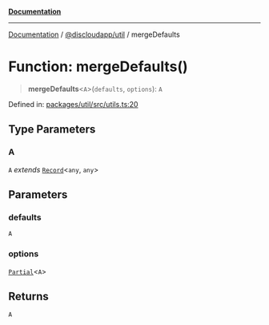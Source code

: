 [**Documentation**](../../../README.md)

***

[Documentation](../../../packages.md) / [@discloudapp/util](../README.md) / mergeDefaults

# Function: mergeDefaults()

> **mergeDefaults**\<`A`\>(`defaults`, `options`): `A`

Defined in: [packages/util/src/utils.ts:20](https://github.com/discloud/discloud.app/blob/1e4ce40911bd2c25d95ae21441839a6f9ec7c445/packages/util/src/utils.ts#L20)

## Type Parameters

### A

`A` *extends* [`Record`](https://www.typescriptlang.org/docs/handbook/utility-types.html#recordkeys-type)\<`any`, `any`\>

## Parameters

### defaults

`A`

### options

[`Partial`](https://www.typescriptlang.org/docs/handbook/utility-types.html#partialtype)\<`A`\>

## Returns

`A`

